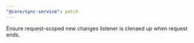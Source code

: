 ```yaml
---
"@core/sync-service": patch
---
```


Ensure request-scoped new changes listener is clenaed up when request ends.
